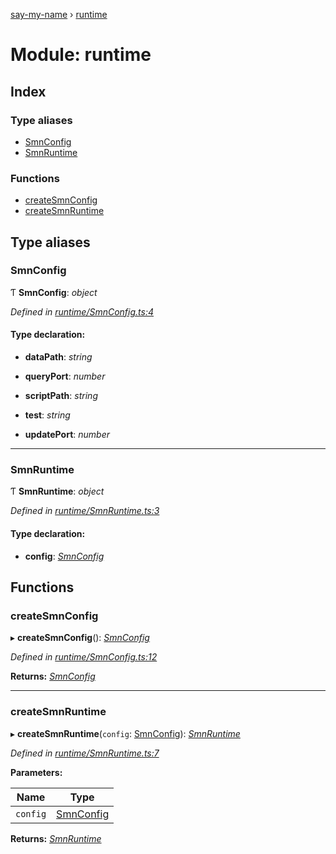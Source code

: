 [say-my-name](../README.md) › [runtime](runtime.md)

# Module: runtime

## Index

### Type aliases

* [SmnConfig](runtime.md#smnconfig)
* [SmnRuntime](runtime.md#smnruntime)

### Functions

* [createSmnConfig](runtime.md#createsmnconfig)
* [createSmnRuntime](runtime.md#createsmnruntime)

## Type aliases

###  SmnConfig

Ƭ **SmnConfig**: *object*

*Defined in [runtime/SmnConfig.ts:4](https://github.com/matthewjosephtaylor/say-my-name/blob/57773d3/src/js/runtime/SmnConfig.ts#L4)*

#### Type declaration:

* **dataPath**: *string*

* **queryPort**: *number*

* **scriptPath**: *string*

* **test**: *string*

* **updatePort**: *number*

___

###  SmnRuntime

Ƭ **SmnRuntime**: *object*

*Defined in [runtime/SmnRuntime.ts:3](https://github.com/matthewjosephtaylor/say-my-name/blob/57773d3/src/js/runtime/SmnRuntime.ts#L3)*

#### Type declaration:

* **config**: *[SmnConfig](runtime.md#smnconfig)*

## Functions

###  createSmnConfig

▸ **createSmnConfig**(): *[SmnConfig](runtime.md#smnconfig)*

*Defined in [runtime/SmnConfig.ts:12](https://github.com/matthewjosephtaylor/say-my-name/blob/57773d3/src/js/runtime/SmnConfig.ts#L12)*

**Returns:** *[SmnConfig](runtime.md#smnconfig)*

___

###  createSmnRuntime

▸ **createSmnRuntime**(`config`: [SmnConfig](runtime.md#smnconfig)): *[SmnRuntime](runtime.md#smnruntime)*

*Defined in [runtime/SmnRuntime.ts:7](https://github.com/matthewjosephtaylor/say-my-name/blob/57773d3/src/js/runtime/SmnRuntime.ts#L7)*

**Parameters:**

Name | Type |
------ | ------ |
`config` | [SmnConfig](runtime.md#smnconfig) |

**Returns:** *[SmnRuntime](runtime.md#smnruntime)*
